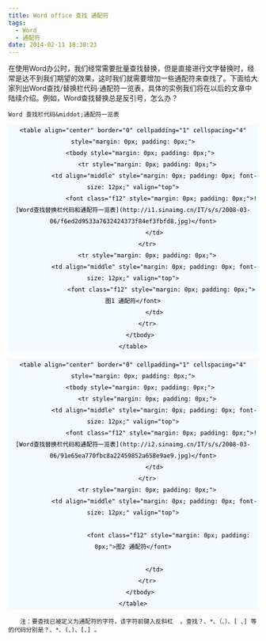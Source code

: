 ```yaml
---
title: Word office 查找 通配符
tags:
  - Word
  - 通配符
date: 2014-02-11 18:38:23
---
```


在使用Word办公时，我们经常需要批量查找替换，但是直接进行文字替换时，经常是达不到我们期望的效果，这时我们就需要增加一些通配符来查找了。下面给大家列出Word查找/替换栏代码&middot;通配符一览表，具体的实例我们将在以后的文章中陆续介绍。例如，Word查找替换总是反引号，怎么办？

	Word 查找栏代码&middot;通配符一览表

	 

	 

<center style="margin: 0px; padding: 0px; color: rgb(0, 0, 0); font-family: 'Times New Roman'; font-size: 14px; line-height: 23px; background-color: rgb(245, 250, 254);">

		 

		 

	<table align="center" border="0" cellpadding="1" cellspacing="4" style="margin: 0px; padding: 0px;">
		<tbody style="margin: 0px; padding: 0px;">
			<tr style="margin: 0px; padding: 0px;">
				<td align="middle" style="margin: 0px; padding: 0px; font-size: 12px;" valign="top">
					<font class="f12" style="margin: 0px; padding: 0px;">![Word查找替换栏代码和通配符一览表](http://i1.sinaimg.cn/IT/s/s/2008-03-06/f6ed2d9533a7632424373f84ef3fbfd8.jpg)</font>
				</td>
			</tr>
			<tr style="margin: 0px; padding: 0px;">
				<td align="middle" style="margin: 0px; padding: 0px; font-size: 12px;" valign="top">
					<font class="f12" style="margin: 0px; padding: 0px;">图1 通配符</font>
				</td>
			</tr>
		</tbody>
	</table>

		 

</center>

	 

	 

	 

	 

<center style="margin: 0px; padding: 0px; color: rgb(0, 0, 0); font-family: 'Times New Roman'; font-size: 14px; line-height: 23px; background-color: rgb(245, 250, 254);">

		 

		 

	<table align="center" border="0" cellpadding="1" cellspacing="4" style="margin: 0px; padding: 0px;">
		<tbody style="margin: 0px; padding: 0px;">
			<tr style="margin: 0px; padding: 0px;">
				<td align="middle" style="margin: 0px; padding: 0px; font-size: 12px;" valign="top">
					<font class="f12" style="margin: 0px; padding: 0px;">![Word查找替换栏代码和通配符一览表](http://i2.sinaimg.cn/IT/s/s/2008-03-06/91e65ea770fbc8a22459852a658e9ae9.jpg)</font>
				</td>
			</tr>
			<tr style="margin: 0px; padding: 0px;">
				<td align="middle" style="margin: 0px; padding: 0px; font-size: 12px;" valign="top">

						<font class="f12" style="margin: 0px; padding: 0px;">图2 通配符</font>

				</td>
			</tr>
		</tbody>
	</table>

		 

		 

</center>

	 

	 

	　　注：要查找已被定义为通配符的字符，该字符前键入反斜杠  。查找？、*、（、）、[ 、] 等的代码分别是？、*、(、)、[、] 。